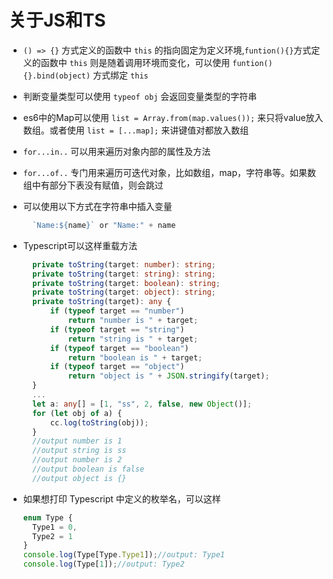 # 关于JS和TS

* `() => {}` 方式定义的函数中 `this` 的指向固定为定义环境,`funtion(){}`方式定义的函数中 `this` 则是随着调用环境而变化，可以使用 `funtion(){}.bind(object)` 方式绑定 `this`
* 判断变量类型可以使用 `typeof obj` 会返回变量类型的字符串
* es6中的Map可以使用 `list = Array.from(map.values());` 来只将value放入数组。或者使用 `list = [...map];` 来讲键值对都放入数组
* `for...in..` 可以用来遍历对象内部的属性及方法
* `for...of..` 专门用来遍历可迭代对象，比如数组，map，字符串等。如果数组中有部分下表没有赋值，则会跳过
* 可以使用以下方式在字符串中插入变量

  ```typescript
    `Name:${name}` or "Name:" + name
  ```

* Typescript可以这样重载方法

  ```typescript
    private toString(target: number): string;
    private toString(target: string): string;
    private toString(target: boolean): string;
    private toString(target: object): string;
    private toString(target): any {
        if (typeof target == "number")
            return "number is " + target;
        if (typeof target == "string")
            return "string is " + target;
        if (typeof target == "boolean")
            return "boolean is " + target;
        if (typeof target == "object")
            return "object is " + JSON.stringify(target);
    }
    ...
    let a: any[] = [1, "ss", 2, false, new Object()];
    for (let obj of a) {
        cc.log(toString(obj));
    }
    //output number is 1
    //output string is ss
    //output number is 2
    //output boolean is false
    //output object is {}
  ```

* 如果想打印 Typescript 中定义的枚举名，可以这样
    ```typescript
    enum Type {
      Type1 = 0,
      Type2 = 1
    }
    console.log(Type[Type.Type1]);//output: Type1
    console.log(Type[1]);//output: Type2
    ```
